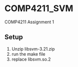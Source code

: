 # COMP4211_SVM
COMP4211 Assignment 1

## Setup
1. Unzip libsvm-3.21.zip
2. run the make file
3. replace libsvm.so.2

